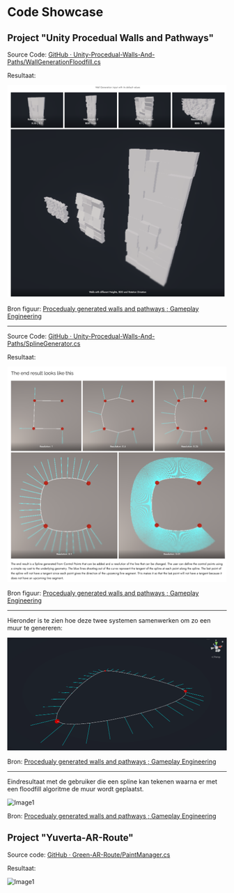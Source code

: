 # Code Showcase

## Project "Unity Procedual Walls and Pathways"

Source Code: [ GitHub ·  Unity-Procedual-Walls-And-Paths/WallGenerationFloodfill.cs](https://github.com/kianniek/Unity-Procedual-Walls-And-Paths/blob/main/GPE_RnD_KianHamidi/Assets/Scripts/WallGenerationFloodfill.cs)

Resultaat:

![Image1](assets/BrickWallGeneration.png)

Bron figuur: [ Procedualy generated walls and pathways ; Gameplay Engineering](https://summit-2324-sem2.game-lab.nl/2024/02/28/procedualy-generated-walls-and-pathways/)

---

Source Code: [ GitHub · Unity-Procedual-Walls-And-Paths/SplineGenerator.cs](https://github.com/kianniek/Unity-Procedual-Walls-And-Paths/blob/main/GPE_RnD_KianHamidi/Assets/Scripts/SplineGenerator.cs)

Resultaat:

![Image1](assets/SplineGeneration.png)

Bron figuur: [ Procedualy generated walls and pathways ; Gameplay Engineering](https://summit-2324-sem2.game-lab.nl/2024/02/28/procedualy-generated-walls-and-pathways/)

---

Hieronder is te zien hoe deze twee systemen samenwerken om zo een muur te genereren:

![Image1](assets/ProcedualWallGenerationDebug.gif)

Bron: [ Procedualy generated walls and pathways ; Gameplay Engineering](https://summit-2324-sem2.game-lab.nl/2024/02/28/procedualy-generated-walls-and-pathways/)

---

Eindresultaat met de gebruiker die een spline kan tekenen waarna er met een floodfill algoritme de muur wordt geplaatst.

![Image1](https://summit-2324-sem2.game-lab.nl/wp-content/uploads/2024/03/Unity_jfwpvURcYu.gif")

Bron: [ Procedualy generated walls and pathways ; Gameplay Engineering](https://summit-2324-sem2.game-lab.nl/2024/02/28/procedualy-generated-walls-and-pathways/)

## Project "Yuverta-AR-Route"

Source code: [ GitHub · Green-AR-Route/PaintManager.cs](https://github.com/kianniek/Green-AR-Route/blob/development/Yuverta%20AR%20Route/Assets/Scripts/PaintManager.cs)

Resultaat:

![Image1](assets/PainterShowcase.gif)